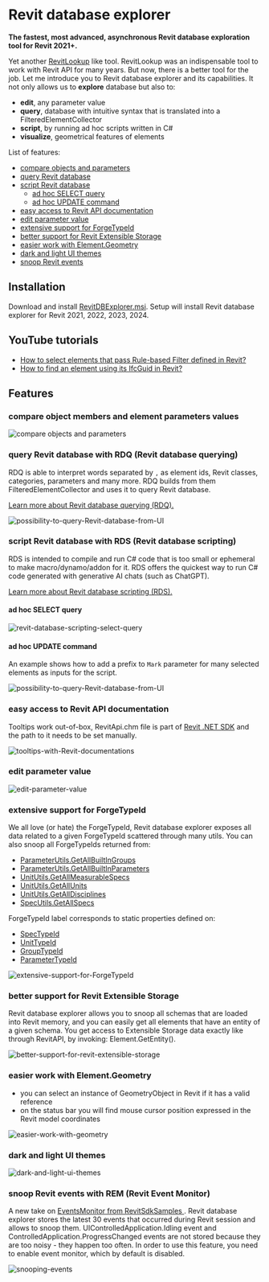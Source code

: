 # Revit database explorer

**The fastest, most advanced, asynchronous Revit database exploration tool for Revit 2021+.**

Yet another [RevitLookup](https://github.com/jeremytammik/RevitLookup) like tool. RevitLookup was an indispensable tool to work with Revit API for many years. But now, there is a better tool for the job. Let me introduce you to Revit database explorer and its capabilities. It not only allows us to **explore** database but also to:
- **edit**, any parameter value
- **query**, database with intuitive syntax that is translated into a FilteredElementCollector
- **script**, by running ad hoc scripts written in C#
- **visualize**, geometrical features of elements

List of features:

- [compare objects and parameters](#compare-object-members-and-element-parameters-values)
- [query Revit database](#query-revit-database-with-rdq-revit-database-querying)
- [script Revit database](#script-revit-database-with-rds-revit-database-scripting)
  - [ad hoc SELECT query](#ad-hoc-select-query)
  - [ad hoc UPDATE command](#ad-hoc-update-command)
- [easy access to Revit API documentation](#easy-access-to-revit-api-documentation)
- [edit parameter value](#edit-parameter-value)
- [extensive support for ForgeTypeId](#extensive-support-for-forgetypeid)
- [better support for Revit Extensible Storage](#better-support-for-revit-extensible-storage)
- [easier work with Element.Geometry](#easier-work-with-elementgeometry)
- [dark and light UI themes](#dark-and-light-ui-themes)
- [snoop Revit events](#snoop-revit-events-with-rem-revit-event-monitor)




## Installation

Download and install [RevitDBExplorer.msi](https://github.com/NeVeSpl/RevitDBExplorer/releases/latest/download/RevitDBExplorer.msi). Setup will install Revit database explorer for Revit 2021, 2022, 2023, 2024.

## YouTube tutorials

- [How to select elements that pass Rule-based Filter defined in Revit?](https://www.youtube.com/watch?v=9Uup4Qe8csI)
- [How to find an element using its IfcGuid in Revit?](https://www.youtube.com/watch?v=oT6bxfKc2lg)

## Features

### compare object members and element parameters values

![compare objects and parameters](documentation/examples/compare-objects-and-parameters.gif)

### query Revit database with RDQ (Revit database querying)

RDQ is able to interpret words separated by `,` as element ids, Revit classes, categories, parameters and many more. RDQ builds from them FilteredElementCollector and uses it to query Revit database. 

[Learn more about Revit database querying (RDQ).](documentation/revit-database-querying.md)

![possibility-to-query-Revit-database-from-UI](documentation/examples/rdq-revit-database-query-with-rql-revit-query-language.v2.gif)

### script Revit database with RDS (Revit database scripting)

RDS is intended to compile and run C# code that is too small or ephemeral to make macro/dynamo/addon for it. RDS offers the quickest way to run C# code generated with generative AI chats (such as ChatGPT). 

[Learn more about Revit database scripting (RDS).](documentation/revit-database-scripting.md) 

#### ad hoc SELECT query

![revit-database-scripting-select-query](documentation/examples/revit-database-scripting-select-query.gif)

#### ad hoc UPDATE command

An example shows how to add a prefix to `Mark` parameter for many selected elements as inputs for the script. 

![possibility-to-query-Revit-database-from-UI](documentation/examples/revit-database-scripting-update-command.gif)


### easy access to Revit API documentation

 Tooltips work out-of-box, RevitApi.chm file is part of [Revit .NET SDK](https://www.autodesk.com/developer-network/platform-technologies/revit) and the path to it needs to be set manually.

![tooltips-with-Revit-documentations](documentation/examples/easy-access-to-revit-api-documentation.gif)

### edit parameter value

![edit-parameter-value](documentation/examples/set.parameter.value.gif)

### extensive support for ForgeTypeId

We all love (or hate) the ForgeTypeId, Revit database explorer exposes all data related to a given ForgeTypeId scattered through many utils. You can also snoop all ForgeTypeIds returned from: 
- [ParameterUtils.GetAllBuiltInGroups](https://www.revitapidocs.com/2024/884d14d3-02e5-5631-adb3-79c612d04b5a.htm)
- [ParameterUtils.GetAllBuiltInParameters](https://www.revitapidocs.com/2024/bbcac12c-c02a-3747-55d0-95bc3f6d2bb2.htm)
- [UnitUtils.GetAllMeasurableSpecs](https://www.revitapidocs.com/2024/3acc20f9-40cd-d2d0-cb84-6b47d2140a14.htm)
- [UnitUtils.GetAllUnits](https://www.revitapidocs.com/2024/4f31ee9d-8e33-a12a-14b3-cc565dd77d45.htm)
- [UnitUtils.GetAllDisciplines](https://www.revitapidocs.com/2024/5b80ebe4-b085-5851-b412-0ad1dd5025bf.htm)
- [SpecUtils.GetAllSpecs](https://www.revitapidocs.com/2024/a93168f7-b52d-e97a-7935-50ddcec7fb54.htm)

ForgeTypeId label corresponds to static properties defined on:
- [SpecTypeId](https://www.revitapidocs.com/2024/87de2c69-a5e8-40e3-3d7a-9b18f1fda03a.htm)
- [UnitTypeId](https://www.revitapidocs.com/2024/4245c082-629c-9ab0-7d43-fbb771db7991.htm)
- [GroupTypeId](https://www.revitapidocs.com/2024/cf6883b8-349d-bdc3-3099-b9e7d380ba84.htm)
- [ParameterTypeId](https://www.revitapidocs.com/2024/92077203-21e1-a197-ccdc-fae0a8caa770.htm)

![extensive-support-for-ForgeTypeId](documentation/examples/extensive-support-for-ForgeTypeId.gif)


### better support for Revit Extensible Storage

Revit database explorer allows you to snoop all schemas that are loaded into Revit memory, and you can easily get all elements that have an entity of a given schema. You get access to Extensible Storage data exactly like through RevitAPI, by invoking: Element.GetEntity(). 

![better-support-for-revit-extensible-storage](documentation/examples/better-support-for-revit-extensible-storage.gif)


### easier work with Element.Geometry

- you can select an instance of GeometryObject in Revit if it has a valid reference
- on the status bar you will find mouse cursor position expressed in the Revit model coordinates

![easier-work-with-geometry](documentation/examples/easier-work-with-element-geometry.gif)


### dark and light UI themes

![dark-and-light-ui-themes](documentation/examples/dark-and-light-ui-themes.gif)

### snoop Revit events with REM (Revit Event Monitor)

A new take on [EventsMonitor from  RevitSdkSamples
](https://github.com/jeremytammik/RevitSdkSamples/tree/master/SDK/Samples/Events/EventsMonitor/CS). Revit database explorer stores the latest 30 events that occurred during Revit session and allows to snoop them. UIControlledApplication.Idling event and ControlledApplication.ProgressChanged events are not stored because they are too noisy - they happen too often. In order to use this feature, you need to enable event monitor, which by default is disabled.

![snooping-events](documentation/examples/snooping-events.gif)

